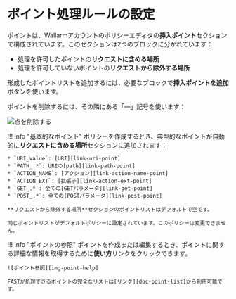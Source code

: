 [img-remove-point]:          ../../../images/fast/operations/common/test-policy/policy-editor/remove-point.png         
[img-point-help]:            ../../../images/fast/operations/common/test-policy/policy-editor/point-help.png                

[link-get-point]:            ../../dsl/points/parsers/http.md#get-filter
[link-post-point]:           ../../dsl/points/parsers/http.md#post-filter
[link-path-point]:           ../../dsl/points/parsers/http.md#path-filter
[link-action-name-point]:    ../../dsl/points/parsers/http.md#action_name-filter
[link-action-ext-point]:     ../../dsl/points/parsers/http.md#action_ext-filter
[link-uri-point]:            ../../dsl/points/parsers/http.md#uri-filter

[doc-point-list]:            ../../dsl/points/parsers.md

# ポイント処理ルールの設定

ポイントは、Wallarmアカウントのポリシーエディタの**挿入ポイント**セクションで構成されています。このセクションは2つのブロックに分かれています：

* 処理を許可したポイントの**リクエストに含める場所**
* 処理を許可していないポイントの**リクエストから除外する場所**

形成したポイントリストを追加するには、必要なブロックで**挿入ポイントを追加**ボタンを使います。

ポイントを削除するには、その隣にある「—」記号を使います：

![点を削除する][img-remove-point]

!!! info "基本的なポイント"
    ポリシーを作成するとき、典型的なポイントが自動的に**リクエストに含める場所**セクションに追加されます：

    * `URI_value`: [URI][link-uri-point]
    * `PATH_.*`: URIの[path][link-path-point]
    * `ACTION_NAME`: [アクション][link-action-name-point]
    * `ACTION_EXT`: [拡張子][link-action-ext-point]
    * `GET_.*`: 全ての[GETパラメータ][link-get-point]
    * `POST_.*`: 全ての[POSTパラメータ][link-post-point]
    
    **リクエストから除外する場所**セクションのポイントリストはデフォルトで空です。

    同じポイントリストがデフォルトポリシーに設定されています。このポリシーは変更できません。

 
!!! info "ポイントの参照"
    ポイントを作成または編集するとき、ポイントに関する詳細な情報を取得するために**使い方**リンクをクリックできます。

    ![ポイント参照][img-point-help]

    FASTが処理できるポイントの完全なリストは[リンク][doc-point-list]から利用可能です。